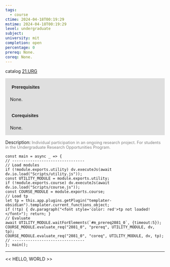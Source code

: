 ```yaml
---
tags:
  - course
ctime: 2024-04-18T00:19:29
mstime: 2024-04-18T00:19:29
level: undergraduate
subject: 
university: mit
completion: open
percentage: 0
prereq: None.
coreq: None.
---
```


catalog [21.URG](http://student.mit.edu/catalog/m21a.html#21.URG)

<span style="display: block; padding: 15px; background-color: rgb(100, 100, 100, 0.2);"><font id="m_prereq2081_0" style="display: block; font-family: Arial, sans-serif; font-weight: bold; padding: 5px">Prerequisites</font><br><span id="prereq2081_0">None.</span></span>
<span style="display: block; padding: 15px; background-color: rgb(100, 100, 100, 0.2);"><font id="m_coreq2081_0" style="display: block; font-family: Arial, sans-serif; font-weight: bold; padding: 5px">Corequisites</font><br><span id="coreq2081_0">None.</span></span>

<font style="">Description:</font>
<font style="color: grey; font-size: 0.8rem;">Individual participation in an ongoing research project. For students in the Undergraduate Research Opportunities Program.</font>

```dataviewjs
const main = async _ => {
// --------------------------------
// Load modules
if (!module.exports.utility) dv.executeJs(await dv.io.load("Scripts/utility.js"));
const UTILITY_MODULE = module.exports.utility;
if (!module.exports.course) dv.executeJs(await dv.io.load("Scripts/course.js"));
const COURSE_MODULE = module.exports.course;
// Load tp
let tp = this.app.plugins.getPlugin("templater-obsidian").templater.current_functions_object;
if (!tp) { dv.paragraph("<font style='color: red'>tp not loaded!</font>"); return; }
// Evaluate
await UTILITY_MODULE.waitForElements(`#m_prereq2081_0`, {timeout:5});
COURSE_MODULE.evaluate_req("2081_0", "prereq", UTILITY_MODULE, dv, tp);
COURSE_MODULE.evaluate_req("2081_0", "coreq", UTILITY_MODULE, dv, tp);
// --------------------------------
}; main();
```

---

<< HELLO, WORLD >>
